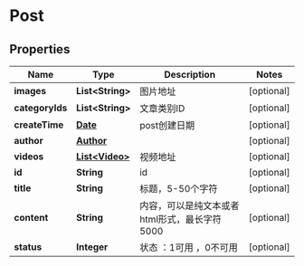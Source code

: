 
# Post

## Properties
Name | Type | Description | Notes
------------ | ------------- | ------------- | -------------
**images** | **List&lt;String&gt;** | 图片地址 |  [optional]
**categoryIds** | **List&lt;String&gt;** | 文章类别ID |  [optional]
**createTime** | [**Date**](Date.md) | post创建日期 |  [optional]
**author** | [**Author**](Author.md) |  |  [optional]
**videos** | [**List&lt;Video&gt;**](Video.md) | 视频地址 |  [optional]
**id** | **String** | id |  [optional]
**title** | **String** | 标题，5-50个字符 |  [optional]
**content** | **String** | 内容，可以是纯文本或者html形式，最长字符5000 |  [optional]
**status** | **Integer** | 状态 ：1可用 ，0不可用 |  [optional]



